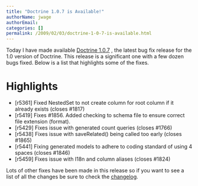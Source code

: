 ```yaml
---
title: "Doctrine 1.0.7 is Available!"
authorName: jwage
authorEmail:
categories: []
permalink: /2009/02/03/doctrine-1-0-7-is-available.html
---
```

Today I have made available [Doctrine
1.0.7](http://www.doctrine-project.org/download) , the latest bug fix
release for the 1.0 version of Doctrine. This release is a significant
one with a few dozen bugs fixed. Below is a list that highlights some of
the fixes.

Highlights
==========

-   [r5361] Fixed NestedSet to not create column for root column if it
    already exists (closes \#1817)
-   [r5419] Fixes \#1856. Added checking to schema file to ensure
    correct file extension (format).
-   [r5429] Fixes issue with generated count queries (closes \#1766)
-   [r5438] Fixes issue with saveRelated() being called too early
    (closes \#1865)
-   [r5441] Fixing generated models to adhere to coding standard of
    using 4 spaces (closes \#1846)
-   [r5459] Fixes issue with I18n and column aliases (closes \#1824)

Lots of other fixes have been made in this release so if you want to see
a list of all the changes be sure to check the
[changelog](http://www.doctrine-project.org/change_log/1_0_7).
